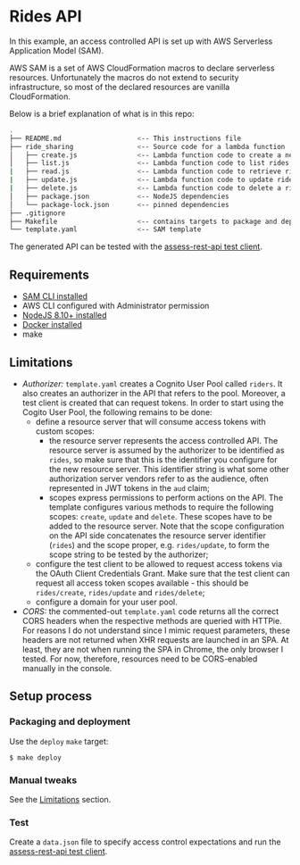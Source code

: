 # Rides API

In this example, an access controlled API is set up with AWS Serverless Application Model (SAM).

AWS SAM is a set of AWS CloudFormation macros to declare serverless resources. Unfortunately the macros do not extend to security infrastructure, so most of the declared resources are vanilla CloudFormation.

Below is a brief explanation of what is in this repo:

```bash
.
├── README.md                   <-- This instructions file
├── ride_sharing                <-- Source code for a lambda function
│   ├── create.js               <-- Lambda function code to create a new ride
│   ├── list.js                 <-- Lambda function code to list rides
|   ├── read.js                 <-- Lambda function code to retrieve ride details
|   ├── update.js               <-- Lambda function code to update ride details
|   ├── delete.js               <-- Lambda function code to delete a ride
│   ├── package.json            <-- NodeJS dependencies
│   └── package-lock.json       <-- pinned dependencies
├── .gitignore
├── Makefile                    <-- contains targets to package and deploy
└── template.yaml               <-- SAM template
```

The generated API can be tested with the [assess-rest-api test client](https://github.com/JohanPeeters/assess-rest-api).

## Requirements

* [SAM CLI installed](https://docs.aws.amazon.com/serverless-application-model/latest/developerguide/serverless-sam-cli-install.html)
* AWS CLI configured with Administrator permission
* [NodeJS 8.10+ installed](https://nodejs.org/en/download/)
* [Docker installed](https://www.docker.com/community-edition)
* make

## Limitations

* *Authorizer:* `template.yaml` creates a Cognito User Pool called `riders`. It also creates an authorizer in the API that refers to the pool. Moreover, a test client is created that can request tokens. In order to start using the Cogito User Pool, the following remains to be done:
  * define a resource server that will consume access tokens with custom scopes:
    * the resource server represents the access controlled API. The resource server is assumed by the authorizer to be identified as `rides`, so make sure that this is the identifier you configure for the new resource server. This identifier string is what some other authorization server vendors refer to as the audience, often represented in JWT tokens in the `aud` claim;
    * scopes express permissions to perform actions on the API. The template configures various methods to  require the following scopes: `create`, `update` and `delete`. These scopes have to be added to the resource server. Note that the scope configuration on the API side concatenates the resource server identifier (`rides`) and the scope proper, e.g. `rides/update`, to form the scope string to be tested by the authorizer;
  * configure the test client to be allowed to request access tokens via the OAuth Client Credentials Grant. Make sure that the test client can request all access token scopes available - this should be `rides/create`, `rides/update` and `rides/delete`;
  * configure a domain for your user pool.
* *CORS:* the commented-out `template.yaml` code returns all the correct CORS headers when the respective methods are queried with HTTPie. For reasons I do not understand since I mimic request parameters, these headers are not returned when XHR requests are launched in an SPA. At least, they are not when running the SPA in Chrome, the only browser I tested. For now, therefore, resources need to be CORS-enabled manually in the console.

## Setup process

### Packaging and deployment

Use the `deploy` `make` target:
```
$ make deploy
```

### Manual tweaks

See the [Limitations](#limitations) section.

### Test

Create a `data.json` file to specify access control expectations and run the [assess-rest-api test client](https://github.com/JohanPeeters/assess-rest-api).
